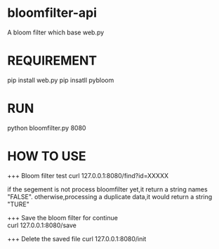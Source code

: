 # bloomfilter-api
A bloom filter  which base web.py

REQUIREMENT
===========
pip install web.py
pip insatll pybloom

RUN
===
python bloomfilter.py 8080

HOW TO USE
==========
+++ Bloom filter test
 curl 127.0.0.1:8080/find?id=XXXXX

if the segement is not process bloomfilter yet,it return a string names "FALSE".
 otherwise,processing a duplicate data,it would return a string "TURE"

+++ Save the bloom filter for continue   
 curl 127.0.0.1:8080/save


+++ Delete the saved file 
 curl 127.0.0.1:8080/init




